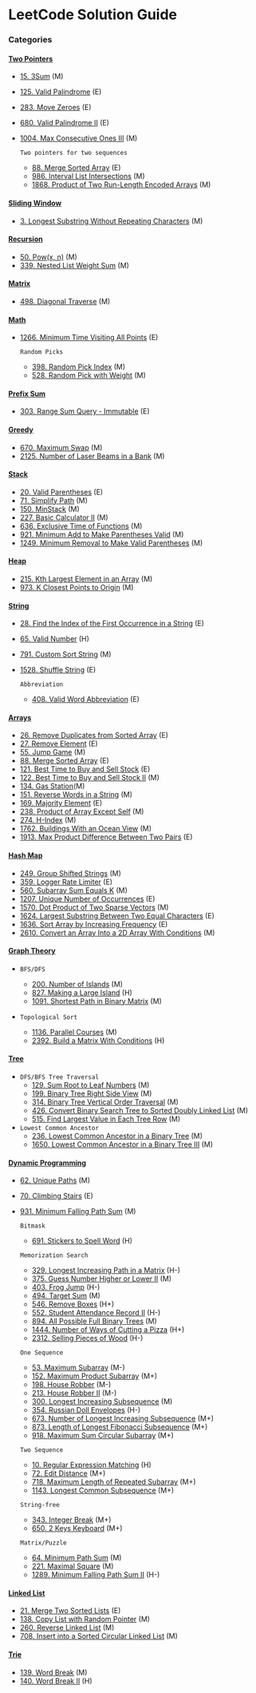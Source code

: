 # LeetCode Solution Guide

### Categories

#### [Two Pointers](https://github.com/bbrianxiao/Leetcode/tree/main/Two%20Pointer)
- [15. 3Sum](https://github.com/bbrianxiao/Leetcode/tree/main/Two%20Pointer/15.%203Sum) (M)
- [125. Valid Palindrome](https://github.com/bbrianxiao/Leetcode/tree/main/Two%20Pointer/125.%20Valid%20Palindrome) (E)
- [283. Move Zeroes](https://github.com/bbrianxiao/Leetcode/tree/main/Two%20Pointer/283.%20Move%20Zeroes) (E)
- [680. Valid Palindrome II](https://github.com/bbrianxiao/Leetcode/tree/main/Two%20Pointer/680.%20Valid%20Palindrome%20II) (E)
- [1004. Max Consecutive Ones III](https://github.com/bbrianxiao/Leetcode/tree/main/Two%20Pointer/1004.%20Max%20Consecutive%20Ones%20III) (M)

    ``Two pointers for two sequences``
    - [88. Merge Sorted Array](https://github.com/bbrianxiao/Leetcode/tree/main/Two%20Pointer/88.%20Merge%20Sorted%20Array) (E)
    - [986. Interval List Intersections](https://github.com/bbrianxiao/Leetcode/tree/main/Two%20Pointer/986.%20Interval%20List%20Intersections) (M)
    - [1868. Product of Two Run-Length Encoded Arrays](https://github.com/bbrianxiao/Leetcode/tree/main/Two%20Pointer/1868.%20Product%20of%20Two%20Run-Length%20Encoded%20Arrays) (M)

#### [Sliding Window](https://github.com/bbrianxiao/Leetcode/tree/main/Sliding%20Window)
- [3. Longest Substring Without Repeating Characters](https://github.com/bbrianxiao/Leetcode/tree/main/Sliding%20Window/3.%20Longest%20Substring%20Without%20Repeating%20Characters) (M)

#### [Recursion](https://github.com/bbrianxiao/Leetcode/tree/main/Recursion)
- [50. Pow(x, n)](https://github.com/bbrianxiao/Leetcode/tree/main/Recursion/50.%20Pow(x%2C%20n)) (M)
- [339. Nested List Weight Sum](https://github.com/bbrianxiao/Leetcode/tree/main/Recursion/339.%20Nested%20List%20Weight%20Sum) (M)

#### [Matrix](https://github.com/bbrianxiao/Leetcode/tree/main/Matrix)
- [498. Diagonal Traverse](https://github.com/bbrianxiao/Leetcode/tree/main/Matrix/498.%20Diagonal%20Traverse) (M)

#### [Math](https://github.com/bbrianxiao/Leetcode/tree/main/Math)
- [1266. Minimum Time Visiting All Points](https://github.com/bbrianxiao/Leetcode/tree/main/Math/1266.%20Minimum%20Time%20Visiting%20All%20Points) (E)

    ``Random Picks``
    - [398. Random Pick Index](https://github.com/bbrianxiao/Leetcode/tree/main/Math/398.%20Random%20Pick%20Index) (M)
    - [528. Random Pick with Weight](https://github.com/bbrianxiao/Leetcode/tree/main/Math/528.%20Random%20Pick%20With%20Weight) (M)

#### [Prefix Sum](https://github.com/bbrianxiao/Leetcode/tree/main/Prefix%20Sum)
- [303. Range Sum Query - Immutable](https://github.com/bbrianxiao/Leetcode/tree/main/Prefix%20Sum/303.%20Range%20Sum%20Query%20-%20Immutable) (E)

#### [Greedy](https://github.com/bbrianxiao/Leetcode/tree/main/Greedy)
- [670. Maximum Swap](https://github.com/bbrianxiao/Leetcode/tree/main/Greedy/670.%20Maximum%20Swap) (M)
- [2125. Number of Laser Beams in a Bank](https://github.com/bbrianxiao/Leetcode/tree/main/Greedy/2125.%20number%20of%20laser%20beams%20in%20a%20bank) (M)

#### [Stack](https://github.com/bbrianxiao/Leetcode/tree/main/Stack)
- [20. Valid Parentheses](https://github.com/bbrianxiao/Leetcode/tree/main/Stack/20.%20Valid%20Parentheses) (E)
- [71. Simplify Path](https://github.com/bbrianxiao/Leetcode/tree/main/Stack/71.%20Simplify%20Path) (M)
- [150. MinStack](https://github.com/bbrianxiao/Leetcode/tree/main/Stack/150.%20Min%20Stack) (M)
- [227. Basic Calculator II](https://github.com/bbrianxiao/Leetcode/tree/main/Stack/227.%20Basic%20Calculator%20II) (M)
- [636. Exclusive Time of Functions](https://github.com/bbrianxiao/Leetcode/tree/main/Stack/636.%20Exclusive%20Time%20of%20Functions) (M)
- [921. Minimum Add to Make Parentheses Valid](https://github.com/bbrianxiao/Leetcode/tree/main/Stack/921.%20Minimum%20Add%20to%20Make%20Parentheses%20Valid) (M)
- [1249. Minimum Removal to Make Valid Parentheses](https://github.com/bbrianxiao/Leetcode/tree/main/Stack/1249.%20Minimum%20Remove%20to%20Make%20Valid%20Parentheses) (M)

#### [Heap](https://github.com/bbrianxiao/Leetcode/tree/main/Heap)
- [215. Kth Largest Element in an Array](https://github.com/bbrianxiao/Leetcode/tree/main/Heap/215.%20Kth%20Largest%20Element%20in%20an%20Array) (M)
- [973. K Closest Points to Origin](https://github.com/bbrianxiao/Leetcode/tree/main/Heap/973.%20K%20Closest%20Points%20to%20Origin) (M)

#### [String](https://github.com/bbrianxiao/Leetcode/tree/main/String)
- [28. Find the Index of the First Occurrence in a String](https://github.com/bbrianxiao/Leetcode/tree/main/String/28.%20Find%20the%20Index%20of%20the%20First%20Occurrence%20in%20a%20String) (E)
- [65. Valid Number](https://github.com/bbrianxiao/Leetcode/tree/main/String/65.%20Valid%20Number) (H)
- [791. Custom Sort String](https://github.com/bbrianxiao/Leetcode/tree/main/String/791.%20Custom%20Sort%20String) (M)
- [1528. Shuffle String](https://github.com/bbrianxiao/Leetcode/tree/main/String/1528.%20Shuffle%20String) (E)

    ``Abbreviation``
    - [408. Valid Word Abbreviation](https://github.com/bbrianxiao/Leetcode/tree/main/String/408.%20Valid%20Word%20Abbreviation) (E)



#### [Arrays](https://github.com/bbrianxiao/Leetcode/tree/main/Arrays)
- [26. Remove Duplicates from Sorted Array](https://github.com/bbrianxiao/Leetcode/tree/main/Arrays/26.%20Remove%20Duplicates%20from%20Sorted%20Array) (E)
- [27. Remove Element](https://github.com/bbrianxiao/Leetcode/tree/main/Arrays/27.%20Remove%20Element) (E)
- [55. Jump Game](https://github.com/bbrianxiao/Leetcode/tree/main/Arrays/55.%20Jump%20Game) (M)
- [88. Merge Sorted Array](https://github.com/bbrianxiao/Leetcode/tree/main/Arrays/88.%20Merge%20Sorted%20Array) (E)
- [121. Best Time to Buy and Sell Stock](https://github.com/bbrianxiao/Leetcode/tree/main/Arrays/121.%20Best%20Time%20to%20Buy%20and%20Sell%20Stock) (E)
- [122. Best Time to Buy and Sell Stock II](https://github.com/bbrianxiao/Leetcode/tree/main/Arrays/122.%20Best%20Time%20to%20Buy%20and%20Sell%20Stock%20II) (M)
- [134. Gas Station](https://github.com/bbrianxiao/Leetcode/tree/main/Arrays/134.%20Gas%20Station)(M)
- [151. Reverse Words in a String](https://github.com/bbrianxiao/Leetcode/tree/main/Arrays/151.%20Reverse%20Words%20in%20a%20String) (M)
- [169. Majority Element](https://github.com/bbrianxiao/Leetcode/tree/main/Arrays/169.%20Majority%20Element) (E)
- [238. Product of Array Except Self](https://github.com/bbrianxiao/Leetcode/tree/main/Arrays/238.%20Product%20of%20Array%20Except%20Self) (M)
- [274. H-Index](https://github.com/bbrianxiao/Leetcode/tree/main/Arrays/274.%20H-Index) (M)
- [1762. Buildings With an Ocean View](https://github.com/bbrianxiao/Leetcode/tree/main/Arrays/1762.%20Buildings%20With%20an%20Ocean%20View) (M)
- [1913. Max Product Difference Between Two Pairs](https://github.com/bbrianxiao/Leetcode/tree/main/Arrays/1913.%20Maximum%20Product%20Difference%20Between%20Two%20Pairs) (E)

#### [Hash Map](https://github.com/bbrianxiao/Leetcode/tree/main/Hash%20Map)
- [249. Group Shifted Strings](https://github.com/bbrianxiao/Leetcode/tree/main/Hash%20Map/249.%20Group%20Shifted%20Strings) (M)
- [359. Logger Rate Limiter](https://github.com/bbrianxiao/Leetcode/tree/main/Hash%20Map/359.%20Logger%20Rate%20Limiter) (E)
- [560. Subarray Sum Equals K](https://github.com/bbrianxiao/Leetcode/tree/main/Hash%20Map/560.%20Subarray%20Sum%20Equals%20K) (M)
- [1207. Unique Number of Occurrences](https://github.com/bbrianxiao/Leetcode/tree/main/Hash%20Map/1207.%20Unique%20Number%20of%20Occurrences) (E)
- [1570. Dot Product of Two Sparse Vectors](https://github.com/bbrianxiao/Leetcode/tree/main/Hash%20Map/1570.%20Dot%20Product%20of%20Two%20Sparse%20Vectors) (M)
- [1624. Largest Substring Between Two Equal Characters](https://github.com/bbrianxiao/Leetcode/tree/main/Hash%20Map/1624.%20Largest%20Substring%20Between%20Two%20Equal%20Characters) (E)
- [1636. Sort Array by Increasing Frequency](https://github.com/bbrianxiao/Leetcode/tree/main/Hash%20Map/1636.%20Sort%20Array%20by%20Increasing%20Frequency) (E)
- [2610. Convert an Array Into a 2D Array With Conditions](https://github.com/bbrianxiao/Leetcode/tree/main/Hash%20Map/2610.%20Convert%20an%20Array%20Into%20a%202D%20Array%20With%20Conditions) (M)

#### [Graph Theory](https://github.com/bbrianxiao/Leetcode/tree/main/Graph%20Theory)  
-
    ``BFS/DFS``
    - [200. Number of Islands](https://github.com/bbrianxiao/Leetcode/tree/main/Graph%20Theory/200.%20Number%20of%20Islands) (M)
    - [827. Making a Large Island](https://github.com/bbrianxiao/Leetcode/tree/main/Graph%20Theory/827.%20Making%20a%20Large%20Island) (H)
    - [1091. Shortest Path in Binary Matrix](https://github.com/bbrianxiao/Leetcode/tree/main/Graph%20Theory/1091.%20Shortest%20Path%20in%20Binary%20Matrix) (M)

-
    ``Topological Sort``
    - [1136. Parallel Courses](https://github.com/bbrianxiao/Leetcode/tree/main/Graph%20Theory/1136.%20Parallel%20Courses) (M)
    - [2392. Build a Matrix With Conditions](https://github.com/bbrianxiao/Leetcode/tree/main/Graph%20Theory/2392.%20Build%20a%20Matrix%20With%20Conditions) (H)

#### [Tree](https://github.com/bbrianxiao/Leetcode/tree/main/Tree)  
-
    ``DFS/BFS Tree Traversal``
    - [129. Sum Root to Leaf Numbers](https://github.com/bbrianxiao/Leetcode/tree/main/Tree/129.%20Sum%20Root%20to%20Leaf%20Numbers) (M)
    - [199. Binary Tree Right Side View](https://github.com/bbrianxiao/Leetcode/tree/main/Tree/199.%20Binary%20Tree%20Right%20Side%20View) (M)
    - [314. Binary Tree Vertical Order Traversal](https://github.com/bbrianxiao/Leetcode/tree/main/Tree/314.%20Binary%20Tree%20Vertical%20Order%20Traversal) (M)
    - [426. Convert Binary Search Tree to Sorted Doubly Linked List](https://github.com/bbrianxiao/Leetcode/tree/main/Tree/426.%20Convert%20Binary%20Search%20Tree%20to%20Sorted%20Doubly%20Linked%20List) (M)
    - [515. Find Largest Value in Each Tree Row](https://github.com/bbrianxiao/Leetcode/tree/main/Tree/515.%20Find%20Largest%20Value%20in%20Each%20Tree%20Row) (M)
-
    ``Lowest Common Ancestor``
    - [236. Lowest Common Ancestor in a Binary Tree](https://github.com/bbrianxiao/Leetcode/tree/main/Tree/236.%20Lowest%20Common%20Ancestor%20of%20a%20Binary%20Tree) (M)
    - [1650. Lowest Common Ancestor in a Binary Tree III](https://github.com/bbrianxiao/Leetcode/tree/main/Tree/1650.%20Lowest%20Common%20Ancestor%20of%20a%20Binary%20Tree%20III) (M)


#### [Dynamic Programming](https://github.com/bbrianxiao/Leetcode/tree/main/Dynamic%20Programming) 
- [62. Unique Paths](https://github.com/bbrianxiao/Leetcode/tree/main/Dynamic%20Programming/62.%20Unique%20Paths) (M)
- [70. Climbing Stairs](https://github.com/bbrianxiao/Leetcode/tree/main/Dynamic%20Programming/70.%20Climbing%20Stairs) (E)
- [931. Minimum Falling Path Sum](https://github.com/bbrianxiao/Leetcode/tree/main/Dynamic%20Programming/931.%20Minimum%20Falling%20Path%20Sum%20Solution) (M)

    ``Bitmask``
    - [691. Stickers to Spell Word](https://github.com/bbrianxiao/Leetcode/tree/main/Dynamic%20Programming/691.%20Stickers%20to%20Spell%20Word%20) (H)

    ``Memorization Search``
    - [329. Longest Increasing Path in a Matrix](https://github.com/bbrianxiao/Leetcode/tree/main/Dynamic%20Programming/329.%20Longest%20Increasing%20Path%20in%20a%20Matrix) (H-)
    - [375. Guess Number Higher or Lower II](https://github.com/bbrianxiao/Leetcode/tree/main/Dynamic%20Programming/375.%20Guess%20Number%20Higher%20or%20Lower%20II) (M)
    - [403. Frog Jump](https://github.com/bbrianxiao/Leetcode/tree/main/Dynamic%20Programming/403.%20Frog%20Jump) (H-)
    - [494. Target Sum](https://github.com/bbrianxiao/Leetcode/tree/main/Dynamic%20Programming/494.%20Target%20Sum) (M)
    - [546. Remove Boxes](https://github.com/bbrianxiao/Leetcode/tree/main/Dynamic%20Programming/546.%20Remove%20Boxes) (H+)
    - [552. Student Attendance Record II](https://github.com/bbrianxiao/Leetcode/tree/main/Dynamic%20Programming/552.%20Student%20Attendance%20Record%20II) (H-)
    - [894. All Possible Full Binary Trees](https://github.com/bbrianxiao/Leetcode/tree/main/Dynamic%20Programming/894.%20All%20Possible%20Full%20Binary%20Trees) (M)
    - [1444. Number of Ways of Cutting a Pizza](https://github.com/bbrianxiao/Leetcode/tree/main/Dynamic%20Programming/1444.%20Number%20of%20Ways%20of%20Cutting%20a%20Pizza) (H+)
    - [2312. Selling Pieces of Wood](https://github.com/bbrianxiao/Leetcode/tree/main/Dynamic%20Programming/2312.%20Selling%20Pieces%20of%20Wood) (H-)

    ``One Sequence``
    - [53. Maximum Subarray](https://github.com/bbrianxiao/Leetcode/tree/main/Dynamic%20Programming/53.%20Maximum%20Subarray) (M-)
    - [152. Maximum Product Subarray](https://github.com/bbrianxiao/Leetcode/tree/main/Dynamic%20Programming/152.%20Maximum%20Product%20Subarray) (M+)
    - [198. House Robber](https://github.com/bbrianxiao/Leetcode/tree/main/Dynamic%20Programming/198.%20House%20Robber) (M-)
    - [213. House Robber II](https://github.com/bbrianxiao/Leetcode/tree/main/Dynamic%20Programming/213.%20House%20Robber%20II) (M-)
    - [300. Longest Increasing Subsequence](https://github.com/bbrianxiao/Leetcode/tree/main/Dynamic%20Programming/300.%20Longest%20Increasing%20Subsequence) (M)
    - [354. Russian Doll Envelopes](https://github.com/bbrianxiao/Leetcode/tree/main/Dynamic%20Programming/354.%20Russian%20Doll%20Envelopes) (H-)
    - [673. Number of Longest Increasing Subsequence](https://github.com/bbrianxiao/Leetcode/tree/main/Dynamic%20Programming/673.%20Number%20of%20Longest%20Increasing%20Subsequence) (M+)
    - [873. Length of Longest Fibonacci Subsequence](https://github.com/bbrianxiao/Leetcode/tree/main/Dynamic%20Programming/873.%20Length%20of%20Longest%20Fibonacci%20Subsequence) (M+)
    - [918. Maximum Sum Circular Subarray](https://github.com/bbrianxiao/Leetcode/tree/main/Dynamic%20Programming/918.%20Maximum%20Sum%20Circular%20Subarray) (M+)

    ``Two Sequence``
    - [10. Regular Expression Matching](https://github.com/bbrianxiao/Leetcode/tree/main/Dynamic%20Programming/10.%20Regular%20Expression%20Matching) (H)
    - [72. Edit Distance](https://github.com/bbrianxiao/Leetcode/tree/main/Dynamic%20Programming/72.%20Edit%20Distance) (M+)
    - [718. Maximum Length of Repeated Subarray](https://github.com/bbrianxiao/Leetcode/tree/main/Dynamic%20Programming/718.%20Maximum%20Length%20of%20Repeated%20Subarray) (M+)
    - [1143. Longest Common Subsequence](https://github.com/bbrianxiao/Leetcode/tree/main/Dynamic%20Programming/1143.%20Longest%20Common%20Subsequence) (M+)

    ``String-free``
    - [343. Integer Break](https://github.com/bbrianxiao/Leetcode/tree/main/Dynamic%20Programming/343.%20Integer%20Break) (M+)
    - [650. 2 Keys Keyboard](https://github.com/bbrianxiao/Leetcode/tree/main/Dynamic%20Programming/650.%202%20Keys%20Keyboard) (M+)

    ``Matrix/Puzzle``
    - [64. Minimum Path Sum](https://github.com/bbrianxiao/Leetcode/tree/main/Dynamic%20Programming/64.%20Minimum%20Path%20Sum) (M)
    - [221. Maximal Square](https://github.com/bbrianxiao/Leetcode/tree/main/Dynamic%20Programming/221.%20Maximal%20Square) (M)
    - [1289. Minimum Falling Path Sum II](https://github.com/bbrianxiao/Leetcode/tree/main/Dynamic%20Programming/1289.%20Minimum%20Falling%20Path%20Sum%20II) (H-)


#### [Linked List](https://github.com/bbrianxiao/Leetcode/tree/main/Linked%20List) 
- [21. Merge Two Sorted Lists](https://github.com/bbrianxiao/Leetcode/tree/main/Linked%20List/21.%20Merge%20Two%20Sorted%20Lists) (E)
- [138. Copy List with Random Pointer](https://github.com/bbrianxiao/Leetcode/tree/main/Linked%20List/138.%20Copy%20List%20with%20Random%20Pointer) (M)
- [260. Reverse Linked List](https://github.com/bbrianxiao/Leetcode/tree/main/Linked%20List/206.%20Reverse%20Linked%20LIst) (M)
- [708. Insert into a Sorted Circular Linked List](https://github.com/bbrianxiao/Leetcode/tree/main/Linked%20List/708.%20Insert%20into%20a%20Sorted%20Circular%20Linked%20List) (M)

#### [Trie](https://github.com/bbrianxiao/Leetcode/tree/main/Trie) 
- [139. Word Break](https://github.com/bbrianxiao/Leetcode/tree/main/Trie/139.%20Word%20Break) (M)
- [140. Word Break II](https://github.com/bbrianxiao/Leetcode/tree/main/Trie/140.%20Word%20Break%20II) (H)
